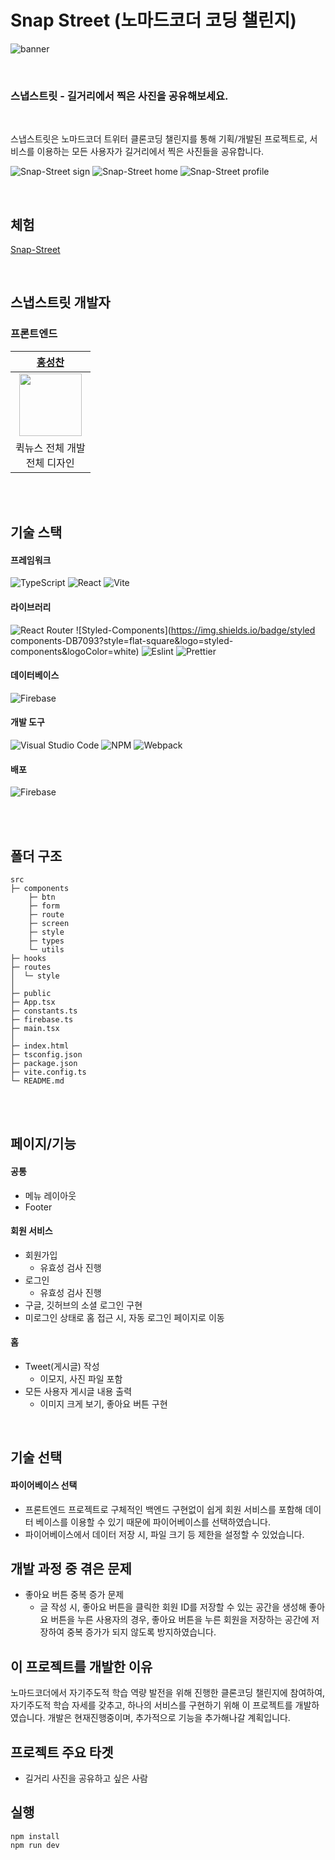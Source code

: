 # Snap Street (노마드코더 코딩 챌린지)

![banner](/public/bird-icon.svg)

<br/>

### **스냅스트릿** - 길거리에서 찍은 사진을 공유해보세요.

<br/>

스냅스트릿은 노마드코더 트위터 클론코딩 챌린지를 통해 기획/개발된 프로젝트로, 서비스를 이용하는 모든 사용자가 길거리에서 찍은 사진들을 공유합니다.   

![Snap-Street sign](https://blog.kakaocdn.net/dn/XCbeS/btsEYYJMxqA/LdUePJvW2ptM44Ekl9nxwk/img.gif)
![Snap-Street home](https://blog.kakaocdn.net/dn/bknwpw/btsEZB1CwR4/LUArcQWKi4mxkOQj91Fo60/img.gif)
![Snap-Street profile](https://blog.kakaocdn.net/dn/wtm8T/btsE0hoibq1/eZj6sCc1JMC5q9EjBYyjY0/img.gif)

<br/>

## 체험
[Snap-Street](https://twitter-clone-challenge.web.app/)

<br/>

## 스냅스트릿 개발자

### 프론트엔드
| [홍성찬](https://github.com/Hschan2) |
| :---: |
| <img src="https://avatars.githubusercontent.com/u/39434913?v=4" width="100" height="100"> |
| 퀵뉴스 전체 개발 <br/> 전체 디자인 |

<br/>
<br/>

## 기술 스택

#### 프레임워크
![TypeScript](https://img.shields.io/badge/typescript-%23007ACC.svg?style=for-the-badge&logo=typescript&logoColor=white)
![React](https://img.shields.io/badge/react-61DAFB?style=for-the-badge&logo=react&logoColor=black)
![Vite](https://img.shields.io/badge/vite-%23646CFF.svg?style=for-the-badge&logo=vite&logoColor=white)

#### 라이브러리
![React Router](https://img.shields.io/badge/React_Router-CA4245?style=for-the-badge&logo=react-router&logoColor=white)
![Styled-Components](https://img.shields.io/badge/styled components-DB7093?style=flat-square&logo=styled-components&logoColor=white)
![Eslint](https://img.shields.io/badge/Eslint-4B0082?style=flat-square&logo=Eslint&logoColor=white)
![Prettier](https://img.shields.io/badge/prettier-FF69B4?style=flat-square&logo=prettier&logoColor=white)

#### 데이터베이스
![Firebase](https://img.shields.io/badge/Firebase-039BE5?style=for-the-badge&logo=Firebase&logoColor=white)

#### 개발 도구
![Visual Studio Code](https://img.shields.io/badge/Visual%20Studio%20Code-0078d7.svg?style=for-the-badge&logo=visual-studio-code&logoColor=white)
![NPM](https://img.shields.io/badge/NPM-CB3837?style=for-the-badge)
![Webpack](https://img.shields.io/badge/Webpack-8DD6F9?style=for-the-badge)

#### 배포
![Firebase](https://img.shields.io/badge/Firebase-039BE5?style=for-the-badge&logo=Firebase&logoColor=white)

<br/>
<br/>

## 폴더 구조
```
src
├─ components
    ├─ btn
    ├─ form
    ├─ route
    ├─ screen
    ├─ style
    ├─ types
    └─ utils
├─ hooks
├─ routes
│  └─ style
│
├─ public
├─ App.tsx
├─ constants.ts
├─ firebase.ts
├─ main.tsx
│
├─ index.html
├─ tsconfig.json
├─ package.json
├─ vite.config.ts
└─ README.md
```

<br/>
<br/>

## 페이지/기능

#### 공통
* 메뉴 레이아웃
* Footer   

#### 회원 서비스
* 회원가입
  * 유효성 검사 진행
* 로그인
  * 유효성 검사 진행
* 구글, 깃허브의 소셜 로그인 구현
* 미로그인 상태로 홈 접근 시, 자동 로그인 페이지로 이동   

#### 홈
* Tweet(게시글) 작성
  * 이모지, 사진 파일 포함
* 모든 사용자 게시글 내용 출력
  * 이미지 크게 보기, 좋아요 버튼 구현   

<br/>

## 기술 선택
#### 파이어베이스 선택
* 프론트엔드 프로젝트로 구체적인 백엔드 구현없이 쉽게 회원 서비스를 포함해 데이터 베이스를 이용할 수 있기 때문에 파이어베이스를 선택하였습니다.
* 파이어베이스에서 데이터 저장 시, 파일 크기 등 제한을 설정할 수 있었습니다.   

## 개발 과정 중 겪은 문제
* 좋아요 버튼 중복 증가 문제
  * 글 작성 시, 좋아요 버튼을 클릭한 회원 ID를 저장할 수 있는 공간을 생성해 좋아요 버튼을 누른 사용자의 경우, 좋아요 버튼을 누른 회원을 저장하는 공간에 저장하여 중복 증가가 되지 않도록 방지하였습니다.   

## 이 프로젝트를 개발한 이유
노마드코더에서 자기주도적 학습 역량 발전을 위해 진행한 클론코딩 챌린지에 참여하여, 자기주도적 학습 자세를 갖추고, 하나의 서비스를 구현하기 위해 이 프로젝트를 개발하였습니다. 개발은 현재진행중이며, 추가적으로 기능을 추가해나갈 계획입니다.   

## 프로젝트 주요 타겟
* 길거리 사진을 공유하고 싶은 사람

## 실행
```
npm install
npm run dev
```